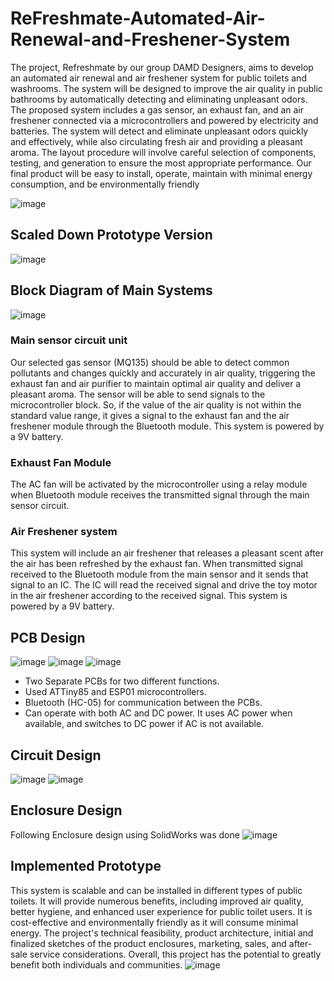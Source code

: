 # ReFreshmate-Automated-Air-Renewal-and-Freshener-System
The project, Refreshmate by our group DAMD Designers, aims to develop
an automated air renewal and air freshener system for public
toilets and washrooms. The system will be designed to improve the
air quality in public bathrooms by automatically detecting and
eliminating unpleasant odors. The proposed system includes a gas
sensor, an exhaust fan, and an air freshener connected via a
microcontrollers and powered by electricity and batteries. The
system will detect and eliminate unpleasant odors quickly and
effectively, while also circulating fresh air and providing a pleasant
aroma. The layout procedure will involve careful selection of
components, testing, and generation to ensure the most
appropriate performance. Our final product will be easy to install,
operate, maintain with minimal energy consumption, and be
environmentally friendly

![image](https://github.com/user-attachments/assets/44221e09-f2b9-44bf-8818-46f54681f646)

## Scaled Down Prototype Version
![image](https://github.com/user-attachments/assets/92a4a59f-0ec4-4ab5-b8f2-91c819bfd697)

## Block Diagram of Main Systems
![image](https://github.com/user-attachments/assets/31e0c1af-c509-42c5-8106-fb15e04f8138)

### Main sensor circuit unit
Our selected gas sensor (MQ135) should be able to detect
common pollutants and changes quickly and accurately in air quality, triggering the
exhaust fan and air purifier to maintain optimal air quality and deliver a pleasant aroma.
The sensor will be able to send signals to the microcontroller block. So, if the value of
the air quality is not within the standard value range, it gives a signal to the exhaust fan
and the air freshener module through the Bluetooth module. This system is powered by
a 9V battery.

### Exhaust Fan Module 
The AC fan will be
activated by the microcontroller using a relay module when Bluetooth module receives
the transmitted signal through the main sensor circuit. 

### Air Freshener system
This system will include an air freshener that releases a
pleasant scent after the air has been refreshed by the exhaust fan. When transmitted
signal received to the Bluetooth module from the main sensor and it sends that signal to
an IC. The IC will read the received signal and drive the toy motor in the air freshener
according to the received signal. This system is powered by a 9V battery.
## PCB Design
![image](https://github.com/user-attachments/assets/d35e09da-5fba-4f41-af5e-c04e8a25f20b)
![image](https://github.com/user-attachments/assets/9fb5bf58-a67b-4ae5-9516-cfec0ed6df70)
![image](https://github.com/user-attachments/assets/8af32770-0b93-4ae4-b11e-137045b19f7a)


* Two Separate PCBs for two different functions.
* Used ATTiny85 and ESP01 microcontrollers.
* Bluetooth (HC-05) for communication between the PCBs.
* Can operate with both AC and DC power. It uses AC power when available, and switches to DC power if AC is not available.


## Circuit Design
![image](https://github.com/user-attachments/assets/7f879ba2-148b-41d9-a730-be343580eff3)
![image](https://github.com/user-attachments/assets/4a555803-84cb-4d6f-ba4a-07ff6e4f12c8)

## Enclosure Design
Following Enclosure design using SolidWorks was done
![image](https://github.com/user-attachments/assets/5013ed0c-e0aa-490f-8b44-084ba05a9f25)


## Implemented Prototype
This system is scalable and can be installed in different types
of public toilets. It will provide numerous benefits, including improved air
quality, better hygiene, and enhanced user experience for public toilet users.
It is cost-effective and environmentally friendly as it will consume minimal
energy. The project's technical feasibility, product architecture, initial and
finalized sketches of the product enclosures, marketing, sales, and after-sale
service considerations.
Overall, this project has the potential to greatly benefit both individuals and
communities.
![image](https://github.com/user-attachments/assets/7a78f75c-247b-4555-ba65-37d131b0c0de)


